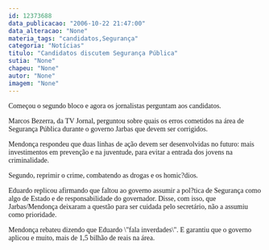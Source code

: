 ```yaml
---
id: 12373688
data_publicacao: "2006-10-22 21:47:00"
data_alteracao: "None"
materia_tags: "candidatos,Segurança"
categoria: "Notícias"
titulo: "Candidatos discutem Segurança Pública"
sutia: "None"
chapeu: "None"
autor: "None"
imagem: "None"
---
```

<p><P><FONT face=Verdana>Começou o segundo bloco e agora os jornalistas perguntam aos candidatos.</FONT></P></p>
<p><P><FONT face=Verdana>Marcos Bezerra, da TV Jornal, perguntou sobre quais os erros cometidos na área de Segurança Pública durante o governo Jarbas que devem ser corrigidos.</FONT></P></p>
<p><P><FONT face=Verdana>Mendonça respondeu que duas linhas de ação devem ser desenvolvidas no futuro: mais investimentos em prevenção e na juventude, para evitar a entrada dos jovens na criminalidade.</FONT></P></p>
<p><P><FONT face=Verdana>Segundo, reprimir o crime, combatendo as drogas e os homic?dios.</FONT></P></p>
<p><P><FONT face=Verdana>Eduardo replicou afirmando que faltou ao governo assumir a pol?tica de Segurança como algo de Estado e de responsabilidade do governador. Disse, com isso, que Jarbas/Mendonça deixaram a questão para ser cuidada pelo secretário, não a assumiu como prioridade.</FONT></P></p>
<p><P><FONT face=Verdana>Mendonça rebateu dizendo que Eduardo \"fala inverdades\". E garantiu que o governo aplicou e muito, mais de 1,5 bilhão de reais na área.</FONT></P> </p>
